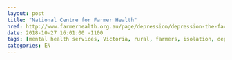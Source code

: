 ```yaml
---
layout: post
title: "National Centre for Farmer Health"
href: http://www.farmerhealth.org.au/page/depression/depression-the-facts
date: 2018-10-27 16:01:00 -1100
tags: [mental health services, Victoria, rural, farmers, isolation, depression]
categories: EN
---
```


